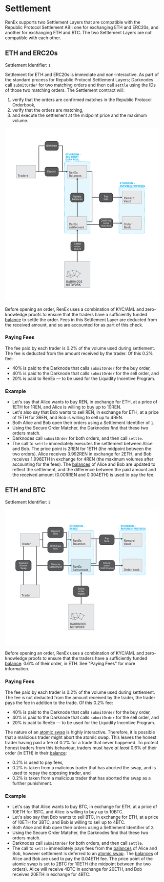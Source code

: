 # Settlement

RenEx supports two Settlement Layers that are compatible with the Republic Protocol Settlement ABI: one for exchanging ETH and ERC20s, and another for exchanging ETH and BTC. The two Settlement Layers are not compatible with each other.

## ETH and ERC20s

Settlement Identifier: `1`

Settlement for ETH and ERC20s is immediate and non-interactive. As part of the standard process for Republic Protocol Settlement Layers; Darknodes call `submitOrder` for two matching orders and then call `settle` using the IDs of those two matching orders. The Settlement contract will:

1. verify that the orders are confirmed matches in the Republic Protocol Orderbook,
2. verify that the orders are matching,
3. and execute the settlement at the midpoint price and the maximum volume.

![Settlement between ETH and ERC20s](./images/02-settlement-eth-and-erc20s.jpg "Settlement between ETH and ERC20s")

Before opening an order, RenEx uses a combination of KYC/AML and zero-knowledge proofs to ensure that the traders have a sufficiently funded [balance](./01-balances.md) to settle the order. Fees in this Settlement Layer are deducted from the received amount, and so are accounted for as part of this check.

### Paying Fees

The fee paid by each trader is 0.2% of the volume used during settlement. The fee is deducted from the amount received by the trader. Of this 0.2% fee:

- 40% is paid to the Darknode that calls `submitOrder` for the buy order,
- 40% is paid to the Darknode that calls `submitOrder` for the sell order, and
- 20% is paid to RenEx — to be used for the Liquidity Incentive Program.

### Example

- Let's say that Alice wants to buy REN, in exchange for ETH, at a price of 1ETH for 1REN, and Alice is willing to buy up to 10REN.
- Let's also say that Bob wants to sell REN, in exchange for ETH, at a price of 1ETH for 3REN, and Bob is willing to sell up to 4REN.
- Both Alice and Bob open their orders using a Settlement Identifier of `1`.
- Using the Secure Order Matcher, the Darknodes find that these two orders match.
- Darknodes call `submitOrder` for both orders, and then call `settle`.
- The call to `settle` immediately executes the settlement between Alice and Bob. The price point is 2REN for 1ETH (the midpoint between the two orders). Alice receives 3.992REN in exchange for 2ETH, and Bob receives 1.996ETH in exchange for 4REN (the maximum volumes after accounting for the fees). The [balances](./01-balances.md) of Alice and Bob are updated to reflect the settlement, and the difference between the paid amount and the received amount (0.00RREN and 0.004ETH) is used to pay the fee.

## ETH and BTC

Settlement Identifier: `2`

![Settlement between ETH and BTC](./images/02-settlement-eth-and-btc.jpg "Settlement between ETH and BTC")

Before opening an order, RenEx uses a combination of KYC/AML and zero-knowledge proofs to ensure that the traders have a sufficiently funded [balance](./01-balances.md): 0.6% of their order, in ETH. See "Paying Fees" for more information.

### Paying Fees

The fee paid by each trader is 0.2% of the volume used during settlement. The fee is not deducted from the amount received by the trader, the trader pays the fee in addition to the trade. Of this 0.2% fee:

- 40% is paid to the Darknode that calls `submitOrder` for the buy order,
- 40% is paid to the Darknode that calls `submitOrder` for the sell order, and
- 20% is paid to RenEx — to be used for the Liquidity Incentive Program.

The nature of an [atomic swap](./03-atomic-swapping.md) is highly interactive. Therefore, it is possible that a malicious trader might abort the atomic swap. This leaves the honest trader having paid a fee of 0.2% for a trade that never happened. To protect honest traders from this behaviour, traders must have *at least* 0.6% of their order (in ETH) in their [balance](./01-balances.md):

- 0.2% is used to pay fees,
- 0.2% is taken from a malicious trader that has aborted the swap, and is used to repay the opposing trader, and
- 0.2% is taken from a malicious trader that has aborted the swap as a further punishment.

### Example

- Let's say that Alice wants to buy BTC, in exchange for ETH, at a price of 10ETH for 1BTC, and Alice is willing to buy up to 10BTC.
- Let's also say that Bob wants to sell BTC, in exchange for ETH, at a price of 10ETH for 3BTC, and Bob is willing to sell up to 4BTC.
- Both Alice and Bob open their orders using a Settlement Identifier of `2`.
- Using the Secure Order Matcher, the Darknodes find that these two orders match.
- Darknodes call `submitOrder` for both orders, and then call `settle`.
- The call to `settle` immediately pays fees from the [balances](./01-balances.md) of Alice and Bob, however settlement is deferred to an [atomic swap](./03-atomic-swapping.md). The [balances](./01-balances.md) of Alice and Bob are used to pay the 0.04ETH fee. The price point of the atomic swap is set to 2BTC for 10ETH (the midpoint between the two orders). Alice will receive 4BTC in exchange for 20ETH, and Bob receives 20ETH in exchange for 4BTC. 